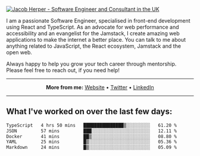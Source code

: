 [![Jacob Herper - Software Engineer and Consultant in the UK](https://res.cloudinary.com/jacobherper/image/upload/v1641506277/gh-image.png)](https://jacobherper.com/)

I am a passionate Software Engineer, specialised in front-end development using React and TypeScript. As an advocate for web performance and accessibility and an evangelist for the Jamstack, I create amazing web applications to make the internet a better place. You can talk to me about anything related to JavaScript, the React ecosystem, Jamstack and the open web.

Always happy to help you grow your tech career through mentorship. Please feel free to reach out, if you need help!

---

<p align="center">
  <strong>More from me:</strong> 
  <a href="https://jacobherper.com/">Website</a> •
  <a href="https://twitter.com/intent/follow?screen_name=jakeherp&tw_p=followbutton">Twitter</a> •
  <a href="https://www.linkedin.com/in/jacobherper/">LinkedIn</a>
</p>

---

## What I've worked on over the last few days:

<!--START_SECTION:waka-->

```txt
TypeScript   4 hrs 50 mins   ███████████████▒░░░░░░░░░   61.20 %
JSON         57 mins         ███░░░░░░░░░░░░░░░░░░░░░░   12.11 %
Docker       41 mins         ██▒░░░░░░░░░░░░░░░░░░░░░░   08.80 %
YAML         25 mins         █▒░░░░░░░░░░░░░░░░░░░░░░░   05.36 %
Markdown     24 mins         █▒░░░░░░░░░░░░░░░░░░░░░░░   05.09 %
```

<!--END_SECTION:waka-->
